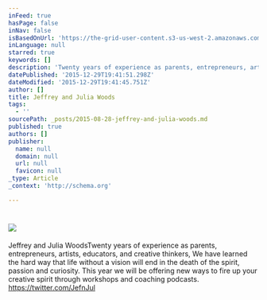 ```yaml
---
inFeed: true
hasPage: false
inNav: false
isBasedOnUrl: 'https://the-grid-user-content.s3-us-west-2.amazonaws.com/d5e866dc-ff54-49e7-a747-ed4ed061673e.jpg'
inLanguage: null
starred: true
keywords: []
description: 'Twenty years of experience as parents, entrepreneurs, artists, educators, and creative thinkers, We have learned the hard way that life without a vision will end in the death of spirit, passion and curiosity. This year we will be offering new ways to fire up your creative spirit through workshops and coaching podcasts. https://twitter.com/JefnJul '
datePublished: '2015-12-29T19:41:51.298Z'
dateModified: '2015-12-29T19:41:45.751Z'
author: []
title: Jeffrey and Julia Woods
tags:
  - ''
sourcePath: _posts/2015-08-28-jeffrey-and-julia-woods.md
published: true
authors: []
publisher:
  name: null
  domain: null
  url: null
  favicon: null
_type: Article
_context: 'http://schema.org'

---
```

# ![](https://s3-us-west-2.amazonaws.com/the-grid-img/p/2a4577b0b6b03bc0bafabd5de839173d91d3074a.jpg)

Jeffrey and Julia WoodsTwenty years of experience as parents, entrepreneurs, artists, educators, and creative thinkers, We have learned the hard way that life without a vision will end in the death of the spirit, passion and curiosity. This year we will be offering new ways to fire up your creative spirit through workshops and coaching podcasts. https://twitter.com/JefnJul